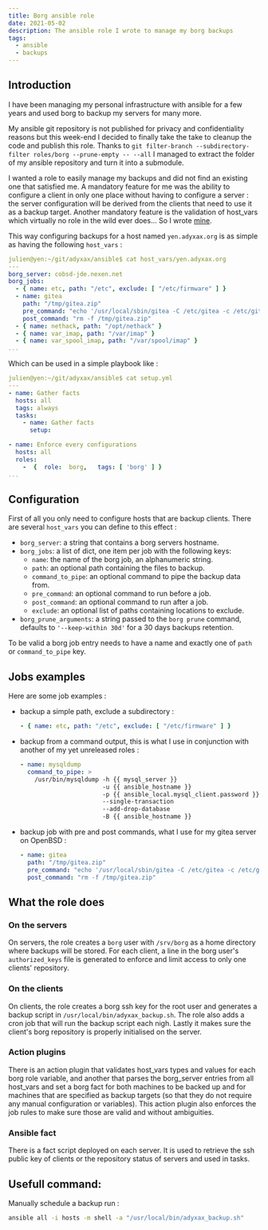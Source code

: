 ```yaml
---
title: Borg ansible role
date: 2021-05-02
description: The ansible role I wrote to manage my borg backups
tags:
  - ansible
  - backups
---
```


## Introduction

I have been managing my personal infrastructure with ansible for a few years and used borg to backup my servers for many more.

My ansible git repository is not published for privacy and confidentiality reasons but this week-end I decided to finally take the take to cleanup the code and publish this role. Thanks to `git filter-branch --subdirectory-filter roles/borg --prune-empty -- --all` I managed to extract the folder of my ansible repository and turn it into a submodule.

I wanted a role to easily manage my backups and did not find an existing one that satisfied me. A mandatory feature for me was the ability to configure a client in only one place without having to configure a server : the server configuration will be derived from the clients that need to use it as a backup target. Another mandatory feature is the validation of host_vars which virtually no role in the wild ever does... So I wrote [mine](https://git.adyxax.org/adyxax/borg-ansible-role).

This way configuring backups for a host named `yen.adyxax.org` is as simple as having the following `host_vars` :
```yaml
julien@yen:~/git/adyxax/ansible$ cat host_vars/yen.adyxax.org
---
borg_server: cobsd-jde.nexen.net
borg_jobs:
  - { name: etc, path: "/etc", exclude: [ "/etc/firmware" ] }
  - name: gitea
    path: "/tmp/gitea.zip"
    pre_command: "echo '/usr/local/sbin/gitea -C /etc/gitea -c /etc/gitea/app.ini dump -f /tmp/gitea.zip' | su -l _gitea"
    post_command: "rm -f /tmp/gitea.zip"
  - { name: nethack, path: "/opt/nethack" }
  - { name: var_imap, path: "/var/imap" }
  - { name: var_spool_imap, path: "/var/spool/imap" }
...
```

Which can be used in a simple playbook like :
```yaml
julien@yen:~/git/adyxax/ansible$ cat setup.yml
---
- name: Gather facts
  hosts: all
  tags: always
  tasks:
    - name: Gather facts
      setup:

- name: Enforce every configurations
  hosts: all
  roles:
    -  {  role:  borg,   tags: [ 'borg' ] }
...
```

## Configuration

First of all you only need to configure hosts that are backup clients. There are several `host_vars` you can define to this effect :
- `borg_server`: a string that contains a borg servers hostname.
- `borg_jobs`: a list of dict, one item per job with the following keys:
  - `name`: the name of the borg job, an alphanumeric string.
  - `path`: an optional path containing the files to backup.
  - `command_to_pipe`: an optional command to pipe the backup data from.
  - `pre_command`: an optional command to run before a job.
  - `post_command`: an optional command to run after a job.
  - `exclude`: an optional list of paths containing locations to exclude.
- `borg_prune_arguments`: a string passed to the `borg prune` command, defaults to `'--keep-within 30d'` for a 30 days backups retention.

To be valid a borg job entry needs to have a name and exactly one of `path` or `command_to_pipe` key.

## Jobs examples

Here are some job examples :
- backup a simple path, exclude a subdirectory :
  ```yaml
  - { name: etc, path: "/etc", exclude: [ "/etc/firmware" ] }
  ```
- backup from a command output, this is what I use in conjunction with another of my yet unreleased roles :
  ```yaml
  - name: mysqldump
    command_to_pipe: >
      /usr/bin/mysqldump -h {{ mysql_server }}
                         -u {{ ansible_hostname }}
                         -p {{ ansible_local.mysql_client.password }}
                         --single-transaction
                         --add-drop-database
                         -B {{ ansible_hostname }}
  ```
- backup job with pre and post commands, what I use for my gitea server on OpenBSD :
  ```yaml
  - name: gitea
    path: "/tmp/gitea.zip"
    pre_command: "echo '/usr/local/sbin/gitea -C /etc/gitea -c /etc/gitea/app.ini dump -f /tmp/gitea.zip' | su -l _gitea"
    post_command: "rm -f /tmp/gitea.zip"
  ```

## What the role does

### On the servers

On servers, the role creates a `borg` user with `/srv/borg` as a home directory where backups will be stored. For each client, a line in the borg user's `authorized_keys` file is generated to enforce and limit access to only one clients' repository.

### On the clients

On clients, the role creates a borg ssh key for the root user and generates a backup script in `/usr/local/bin/adyxax_backup.sh`. The role also adds a cron job that will run the backup script each nigh. Lastly it makes sure the client's borg repository is properly initialised on the server.

### Action plugins

There is an action plugin that validates host_vars types and values for each borg role variable, and another that parses the borg_server entries from all host_vars and set a borg fact for both machines to be backed up and for machines that are specified as backup targets (so that they do not require any manual configuration or variables). This action plugin also enforces the job rules to make sure those are valid and without ambiguities.

### Ansible fact

There is a fact script deployed on each server. It is used to retrieve the ssh public key of clients or the repository status of servers and used in tasks.

## Usefull command:

Manually schedule a backup run :
```sh
ansible all -i hosts -m shell -a "/usr/local/bin/adyxax_backup.sh"
```
